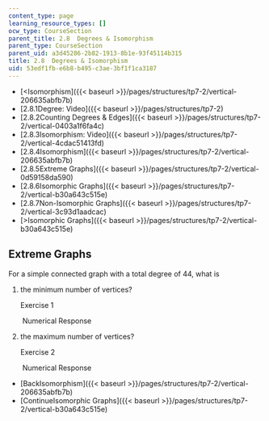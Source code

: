 ```yaml
---
content_type: page
learning_resource_types: []
ocw_type: CourseSection
parent_title: 2.8  Degrees & Isomorphism
parent_type: CourseSection
parent_uid: a3d45286-2b82-1913-8b1e-93f45114b315
title: 2.8  Degrees & Isomorphism
uid: 53edf1fb-e6b8-b495-c3ae-3bf1f1ca3187
---
```


*   [\<Isomorphism]({{< baseurl >}}/pages/structures/tp7-2/vertical-206635abfb7b)
*   [2.8.1Degree: Video]({{< baseurl >}}/pages/structures/tp7-2)
*   [2.8.2Counting Degrees & Edges]({{< baseurl >}}/pages/structures/tp7-2/vertical-0403a1f6fa4c)
*   [2.8.3Isomorphism: Video]({{< baseurl >}}/pages/structures/tp7-2/vertical-4cdac51413fd)
*   [2.8.4Isomorphism]({{< baseurl >}}/pages/structures/tp7-2/vertical-206635abfb7b)
*   [2.8.5Extreme Graphs]({{< baseurl >}}/pages/structures/tp7-2/vertical-0d59158da590)
*   [2.8.6Isomorphic Graphs]({{< baseurl >}}/pages/structures/tp7-2/vertical-b30a643c515e)
*   [2.8.7Non-Isomorphic Graphs]({{< baseurl >}}/pages/structures/tp7-2/vertical-3c93d1aadcac)
*   [\>Isomorphic Graphs]({{< baseurl >}}/pages/structures/tp7-2/vertical-b30a643c515e)

Extreme Graphs
--------------

  

For a simple connected graph with a total degree of 44, what is

1.  the minimum number of vertices?
    
    Exercise 1
    
    &nbsp;Numerical Response&nbsp;
    
  
3.  the maximum number of vertices?
    
    Exercise 2
    
    &nbsp;Numerical Response&nbsp;
    

*   [BackIsomorphism]({{< baseurl >}}/pages/structures/tp7-2/vertical-206635abfb7b)
*   [ContinueIsomorphic Graphs]({{< baseurl >}}/pages/structures/tp7-2/vertical-b30a643c515e)